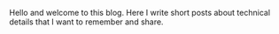 Hello and welcome to this blog. Here I write short posts about technical details that I want to remember and share.
